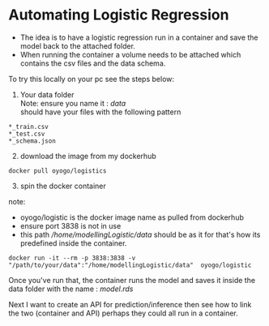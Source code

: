 # Automating Logistic Regression
* The idea is to have a logistic regression run in a container and save the model back to the attached folder.   
* When running the container a volume needs to be attached which contains the csv files and the data schema.    

To try this locally on your pc see the steps below: 

1. Your data folder   
Note: ensure you name it : *data*      
should have your files with the following pattern     
```
*_train.csv
*_test.csv
*_schema.json 

```

2.  download the image from my dockerhub 

```
docker pull oyogo/logistics

```

3. spin the docker container   

note: 
 * oyogo/logistic is the docker image name as pulled from dockerhub   
 * ensure port 3838 is not in use     
 * this path _/home/modellingLogistic/data_ should be as it for that's how its predefined inside the container.   
 
```
docker run -it --rm -p 3838:3838 -v "/path/to/your/data":"/home/modellingLogistic/data"  oyogo/logistic

```

Once you've run that, the container runs the model and saves it inside the data folder with the name : *model.rds*   


Next I want to create an API for prediction/inference then see how to link the two (container and API) perhaps they could all run in a container.   

